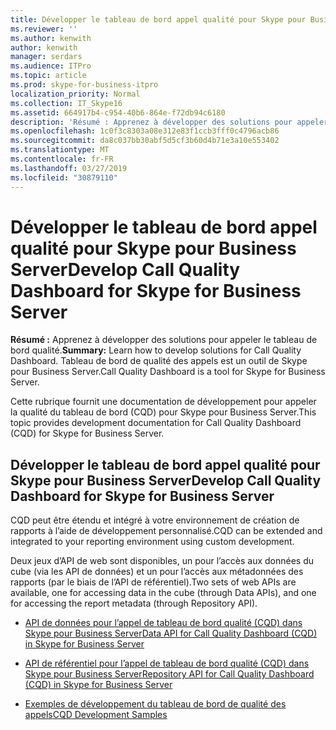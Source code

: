 ```yaml
---
title: Développer le tableau de bord appel qualité pour Skype pour Business Server
ms.reviewer: ''
ms.author: kenwith
author: kenwith
manager: serdars
ms.audience: ITPro
ms.topic: article
ms.prod: skype-for-business-itpro
localization_priority: Normal
ms.collection: IT_Skype16
ms.assetid: 664917b4-c954-40b6-864e-f72db94c6180
description: 'Résumé : Apprenez à développer des solutions pour appeler le tableau de bord qualité. Tableau de bord de qualité des appels est un outil de Skype pour Business Server.'
ms.openlocfilehash: 1c0f3c8303a08e312e83f1ccb3fff0c4796acb86
ms.sourcegitcommit: da8c037bb30abf5d5cf3b60d4b71e3a10e553402
ms.translationtype: MT
ms.contentlocale: fr-FR
ms.lasthandoff: 03/27/2019
ms.locfileid: "30879110"
---
```

# <a name="develop-call-quality-dashboard-for-skype-for-business-server"></a><span data-ttu-id="42990-104">Développer le tableau de bord appel qualité pour Skype pour Business Server</span><span class="sxs-lookup"><span data-stu-id="42990-104">Develop Call Quality Dashboard for Skype for Business Server</span></span>
 
<span data-ttu-id="42990-105">**Résumé :** Apprenez à développer des solutions pour appeler le tableau de bord qualité.</span><span class="sxs-lookup"><span data-stu-id="42990-105">**Summary:** Learn how to develop solutions for Call Quality Dashboard.</span></span> <span data-ttu-id="42990-106">Tableau de bord de qualité des appels est un outil de Skype pour Business Server.</span><span class="sxs-lookup"><span data-stu-id="42990-106">Call Quality Dashboard is a tool for Skype for Business Server.</span></span>
  
<span data-ttu-id="42990-107">Cette rubrique fournit une documentation de développement pour appeler la qualité du tableau de bord (CQD) pour Skype pour Business Server.</span><span class="sxs-lookup"><span data-stu-id="42990-107">This topic provides development documentation for Call Quality Dashboard (CQD) for Skype for Business Server.</span></span>
  
## <a name="develop-call-quality-dashboard-for-skype-for-business-server"></a><span data-ttu-id="42990-108">Développer le tableau de bord appel qualité pour Skype pour Business Server</span><span class="sxs-lookup"><span data-stu-id="42990-108">Develop Call Quality Dashboard for Skype for Business Server</span></span>

<span data-ttu-id="42990-109">CQD peut être étendu et intégré à votre environnement de création de rapports à l’aide de développement personnalisé.</span><span class="sxs-lookup"><span data-stu-id="42990-109">CQD can be extended and integrated to your reporting environment using custom development.</span></span> 
  
<span data-ttu-id="42990-110">Deux jeux d’API de web sont disponibles, un pour l’accès aux données du cube (via les API de données) et un pour l’accès aux métadonnées des rapports (par le biais de l’API de référentiel).</span><span class="sxs-lookup"><span data-stu-id="42990-110">Two sets of web APIs are available, one for accessing data in the cube (through Data APIs), and one for accessing the report metadata (through Repository API).</span></span> 
  
- [<span data-ttu-id="42990-111">API de données pour l’appel de tableau de bord qualité (CQD) dans Skype pour Business Server</span><span class="sxs-lookup"><span data-stu-id="42990-111">Data API for Call Quality Dashboard (CQD) in Skype for Business Server</span></span>](data-api.md)
    
- [<span data-ttu-id="42990-112">API de référentiel pour l’appel de tableau de bord qualité (CQD) dans Skype pour Business Server</span><span class="sxs-lookup"><span data-stu-id="42990-112">Repository API for Call Quality Dashboard (CQD) in Skype for Business Server</span></span>](repository-api.md)
    
- [<span data-ttu-id="42990-113">Exemples de développement du tableau de bord de qualité des appels</span><span class="sxs-lookup"><span data-stu-id="42990-113">CQD Development Samples</span></span>](cqd-development-samples.md)
    


